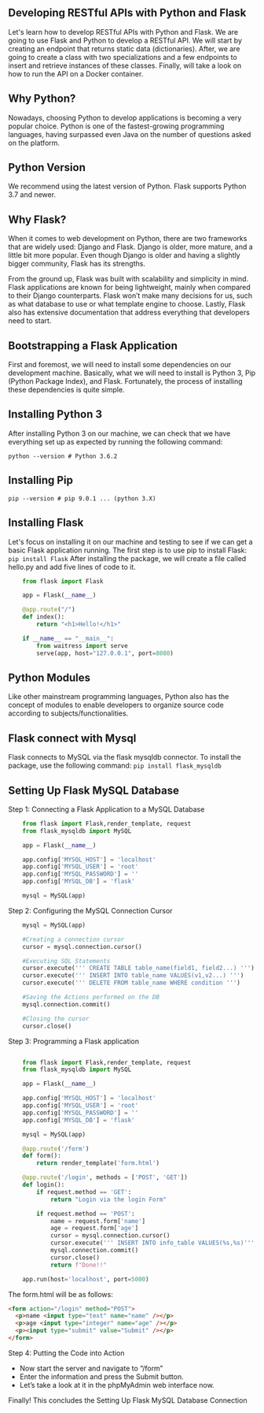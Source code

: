 ## Developing RESTful APIs with Python and Flask

Let's learn how to develop RESTful APIs with Python and Flask. We are going to use Flask and Python to develop a RESTful API. We will start by creating an endpoint that returns static data (dictionaries). After, we are going to create a class with two specializations and a few endpoints to insert and retrieve instances of these classes. Finally, will take a look on how to run the API on a Docker container.

## Why Python?

Nowadays, choosing Python to develop applications is becoming a very popular choice. Python is one of the fastest-growing programming languages, having surpassed even Java on the number of questions asked on the platform.

## Python Version
We recommend using the latest version of Python. Flask supports Python 3.7 and newer.



## Why Flask?

When it comes to web development on Python, there are two frameworks that are widely used: Django and Flask. Django is older, more mature, and a little bit more popular. Even though Django is older and having a slightly bigger community, Flask has its strengths.

From the ground up, Flask was built with scalability and simplicity in mind. Flask applications are known for being lightweight, mainly when compared to their Django counterparts. Flask won’t make many decisions for us, such as what database to use or what template engine to choose. Lastly, Flask also has extensive documentation that address everything that developers need to start.

## Bootstrapping a Flask Application

First and foremost, we will need to install some dependencies on our development machine. Basically, what we will need to install is Python 3, Pip (Python Package Index), and Flask. Fortunately, the process of installing these dependencies is quite simple.

## Installing Python 3

After installing Python 3 on our machine, we can check that we have everything set up as expected by running the following command:

`python --version # Python 3.6.2`

## Installing Pip

`pip --version # pip 9.0.1 ... (python 3.X)`

## Installing Flask

Let's focus on installing it on our machine and testing to see if we can get a basic Flask application running. The first step is to use pip to install Flask:
`pip install Flask`
After installing the package, we will create a file called hello.py and add five lines of code to it.

```python
    from flask import Flask

    app = Flask(__name__)

    @app.route("/")
    def index():
        return "<h1>Hello!</h1>"

    if __name__ == "__main__":
        from waitress import serve
        serve(app, host="127.0.0.1", port=8080)

```

## Python Modules

Like other mainstream programming languages, Python also has the concept of modules to enable developers to organize source code according to subjects/functionalities.

## Flask connect with Mysql

Flask connects to MySQL via the flask mysqldb connector. To install the package, use the following command:
`pip install flask_mysqldb`

## Setting Up Flask MySQL Database

Step 1: Connecting a Flask Application to a MySQL Database

```python
    from flask import Flask,render_template, request
    from flask_mysqldb import MySQL

    app = Flask(__name__)

    app.config['MYSQL_HOST'] = 'localhost'
    app.config['MYSQL_USER'] = 'root'
    app.config['MYSQL_PASSWORD'] = ''
    app.config['MYSQL_DB'] = 'flask'

    mysql = MySQL(app)

```

Step 2: Configuring the MySQL Connection Cursor

```python
    mysql = MySQL(app)

    #Creating a connection cursor
    cursor = mysql.connection.cursor()

    #Executing SQL Statements
    cursor.execute(''' CREATE TABLE table_name(field1, field2...) ''')
    cursor.execute(''' INSERT INTO table_name VALUES(v1,v2...) ''')
    cursor.execute(''' DELETE FROM table_name WHERE condition ''')

    #Saving the Actions performed on the DB
    mysql.connection.commit()

    #Closing the cursor
    cursor.close()
```

Step 3: Programming a Flask application

```python

    from flask import Flask,render_template, request
    from flask_mysqldb import MySQL

    app = Flask(__name__)

    app.config['MYSQL_HOST'] = 'localhost'
    app.config['MYSQL_USER'] = 'root'
    app.config['MYSQL_PASSWORD'] = ''
    app.config['MYSQL_DB'] = 'flask'

    mysql = MySQL(app)

    @app.route('/form')
    def form():
        return render_template('form.html')

    @app.route('/login', methods = ['POST', 'GET'])
    def login():
        if request.method == 'GET':
            return "Login via the login Form"

        if request.method == 'POST':
            name = request.form['name']
            age = request.form['age']
            cursor = mysql.connection.cursor()
            cursor.execute(''' INSERT INTO info_table VALUES(%s,%s)''',(name,age))
            mysql.connection.commit()
            cursor.close()
            return f"Done!!"

    app.run(host='localhost', port=5000)

```

The form.html will be as follows:

```html
<form action="/login" method="POST">
  <p>name <input type="text" name="name" /></p>
  <p>age <input type="integer" name="age" /></p>
  <p><input type="submit" value="Submit" /></p>
</form>
```

Step 4: Putting the Code into Action

- Now start the server and navigate to “/form”
- Enter the information and press the Submit button.
- Let’s take a look at it in the phpMyAdmin web interface now.

Finally! This concludes the Setting Up Flask MySQL Database Connection
